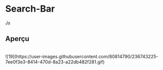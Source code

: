 # Search-Bar
Js 
<br>
## Aperçu
<br>
![19](https://user-images.githubusercontent.com/80814790/236743225-7ee0f3e3-8414-470d-8a23-a22db482f281.gif)
